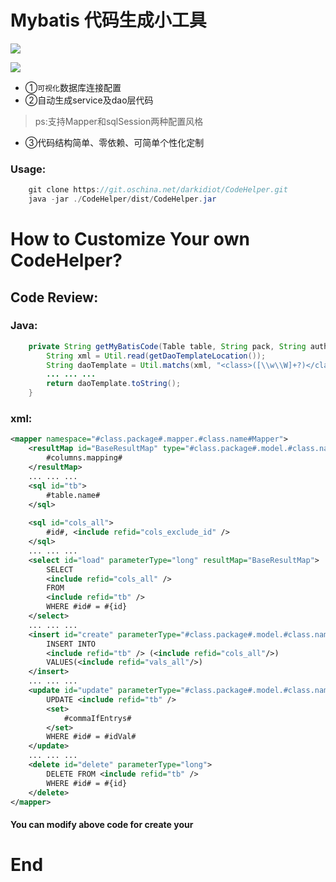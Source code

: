 # Mybatis 代码生成小工具

![](https://pandao.github.io/editor.md/images/logos/editormd-logo-180x180.png)

![](https://img.shields.io/github/tag/pandao/editor.md.svg)

+ ①`可视化`数据库连接配置<br>
+ ②自动生成service及dao层代码
> ps:支持Mapper和sqlSession两种配置风格<br>
+ ③代码结构简单、零依赖、可简单个性化定制<br>

### Usage:
```java
    git clone https://git.oschina.net/darkidiot/CodeHelper.git
    java -jar ./CodeHelper/dist/CodeHelper.jar
```
# How to Customize Your own CodeHelper?

## Code Review:
### Java:

```java
    private String getMyBatisCode(Table table, String pack, String author) throws Exception {
		String xml = Util.read(getDaoTemplateLocation());
		String daoTemplate = Util.matchs(xml, "<class>([\\w\\W]+?)</class>", 1).get(0);
        ... ... ...
        return daoTemplate.toString();
	}
```
### xml:
```xml
<mapper namespace="#class.package#.mapper.#class.name#Mapper">
    <resultMap id="BaseResultMap" type="#class.package#.model.#class.name#">
		#columns.mapping#
	</resultMap>
    ... ... ...
	<sql id="tb">
		#table.name#
	</sql>
    
	<sql id="cols_all">
		#id#, <include refid="cols_exclude_id" />
	</sql>
    ... ... ...
	<select id="load" parameterType="long" resultMap="BaseResultMap">
		SELECT
		<include refid="cols_all" />
		FROM
		<include refid="tb" />
		WHERE #id# = #{id}
	</select>
	... ... ...
	<insert id="create" parameterType="#class.package#.model.#class.name#">
	    INSERT INTO 
	    <include refid="tb" /> (<include refid="cols_all"/>)
	    VALUES(<include refid="vals_all"/>)
	</insert>
	... ... ...
	<update id="update" parameterType="#class.package#.model.#class.name#">
	    UPDATE <include refid="tb" />
	    <set>
	    	#commaIfEntrys#
	    </set>
	    WHERE #id# = #idVal#
	</update>
	... ... ...
	<delete id="delete" parameterType="long">
		DELETE FROM <include refid="tb" />
		WHERE #id# = #{id}
	</delete>	
</mapper>
```
#### You can modify above code for create your 
# End
